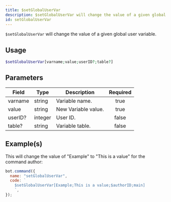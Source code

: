 ```yaml
---
title: $setGlobalUserVar
description: $setGlobalUserVar will change the value of a given global user variable.
id: setGlobalUserVar
---
```


`$setGlobalUserVar` will change the value of a given global user variable.

## Usage

```php
$setGlobalUserVar[varname;value;userID?;table?]
```

## Parameters

| Field   | Type    | Description         | Required |
| ------- | ------- | ------------------- | :------: |
| varname | string  | Variable name.      |   true   |
| value   | string  | New Variable value. |   true   |
| userID? | integer | User ID.            |  false   |
| table?  | string  | Variable table.     |  false   |

## Example(s)

This will change the value of "Example" to "This is a value" for the command author:

```javascript
bot.command({
  name: "setGlobalUserVar",
  code: `
    $setGlobalUserVar[Example;This is a value;$authorID;main]
    `,
});
```

